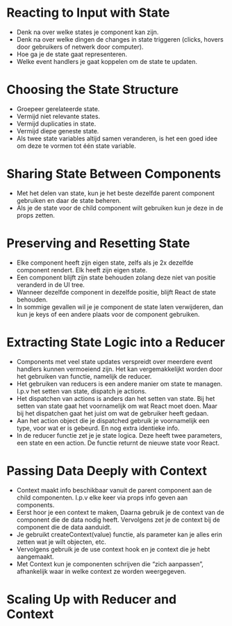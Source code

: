 # Reacting to Input with State
- Denk na over welke states je component kan zijn.
- Denk na over welke dingen de changes in state triggeren (clicks, hovers door gebruikers of netwerk door computer).
- Hoe ga je de state gaat representeren.
- Welke event handlers je gaat koppelen om de state te updaten.


# Choosing the State Structure
- Groepeer gerelateerde state.
- Vermijd niet relevante states.
- Vermijd duplicaties in state.
- Vermijd diepe geneste state.
- Als twee state variables altijd samen veranderen, is het een goed idee om deze te vormen tot één state variable.

# Sharing State Between Components
- Met het delen van state, kun je het beste dezelfde parent component gebruiken en daar de state beheren.
- Als je de state voor de child component wilt gebruiken kun je deze in de props zetten.

# Preserving and Resetting State
- Elke component heeft zijn eigen state, zelfs als je 2x dezelfde component rendert. Elk heeft zijn eigen state.
- Een component blijft zijn state behouden zolang deze niet van positie veranderd in de UI tree.
- Wanneer dezelfde component in dezelfde positie, blijft React de state behouden.
- In sommige gevallen wil je je component de state laten verwijderen, dan kun je keys of een andere plaats voor de component gebruiken.

# Extracting State Logic into a Reducer
- Components met veel state updates verspreidt over meerdere event handlers kunnen vermoeiend zijn. Het kan vergemakkelijkt worden door het gebruiken van functie, namelijk de reducer.
- Het gebruiken van reducers is een andere manier om state te managen. I.p.v het setten van state, dispatch je actions. 
- Het dispatchen van actions is anders dan het setten van state. Bij het setten van state gaat het voornamelijk om wat React moet doen. Maar bij het dispatchen gaat het juist om wat de gebruiker heeft gedaan.
- Aan het action object die je dispatched gebruik je voornamelijk een type, voor wat er is gebeurd. En nog extra identieke info.
- In de reducer functie zet je je state logica. Deze heeft twee parameters, een state en een action. De functie returnt de nieuwe state voor React.

# Passing Data Deeply with Context
- Context maakt info beschikbaar vanuit de parent component aan de child componenten. I.p.v elke keer via props info geven aan components.
- Eerst hoor je een context te maken, Daarna gebruik je de context van de component die de data nodig heeft. Vervolgens zet je de context bij de component die de data aanduidt.
- Je gebruikt createContext(value) functie, als parameter kan je alles erin zetten wat je wilt objecten, etc.
- Vervolgens gebruik je de use context hook en je context die je hebt aangemaakt.
- Met Context kun je componenten schrijven die “zich aanpassen”, afhankelijk waar in welke context ze worden weergegeven.

# Scaling Up with Reducer and Context
